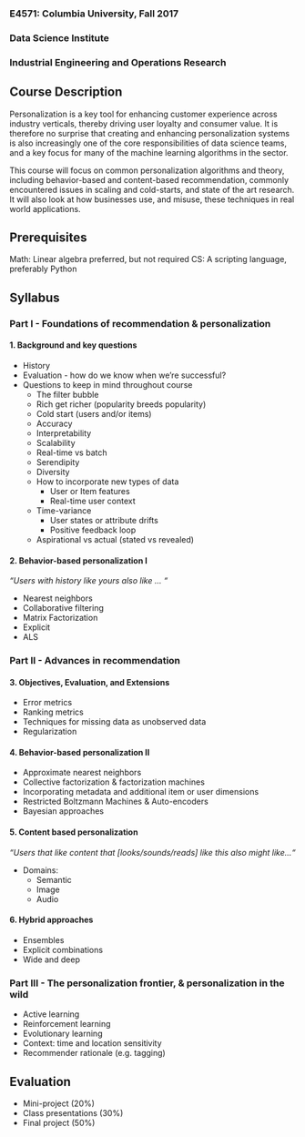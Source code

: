 ### **E4571: Columbia University, Fall 2017**
### Data Science Institute
### Industrial Engineering and Operations Research




## Course Description 

Personalization is a key tool for enhancing customer experience across industry verticals, thereby driving user loyalty and consumer value. It is therefore no surprise that creating and enhancing personalization systems is also increasingly one of the core responsibilities of data science teams, and a key focus for many of the machine learning algorithms in the sector.

This course will focus on common personalization algorithms and theory, including behavior-based and content-based recommendation, commonly encountered issues in scaling and cold-starts, and state of the art research. It will also look at how businesses use, and misuse, these techniques in real world applications.

## Prerequisites

Math: Linear algebra preferred, but not required
CS: A scripting language, preferably Python

## Syllabus

### **Part I** - Foundations of recommendation & personalization

#### 1. Background and key questions

- History
- Evaluation - how do we know when we’re successful?
- Questions to keep in mind throughout course
  * The filter bubble
  * Rich get richer (popularity breeds popularity)
  * Cold start (users and/or items)
  * Accuracy
  * Interpretability
  * Scalability
  * Real-time vs batch
  * Serendipity
  * Diversity
  * How to incorporate new types of data
    * User or Item features
    * Real-time user context
  * Time-variance
    * User states or attribute drifts
    * Positive feedback loop
  * Aspirational vs actual (stated vs revealed)



#### 2. Behavior-based personalization I
*“Users with history like yours also like … “*

- Nearest neighbors
- Collaborative filtering
- Matrix Factorization
- Explicit
- ALS


### **Part II**  - Advances in recommendation


#### 3. Objectives, Evaluation, and Extensions

- Error metrics
- Ranking metrics
- Techniques for missing data as unobserved data
- Regularization


#### 4. Behavior-based personalization II

- Approximate nearest neighbors
- Collective factorization & factorization machines
- Incorporating metadata and additional item or user dimensions
- Restricted Boltzmann Machines & Auto-encoders
- Bayesian approaches


#### 5. Content based personalization
*“Users that like content that [looks/sounds/reads] like this also might like…“*

- Domains:
  * Semantic
  * Image
  * Audio


#### 6. Hybrid approaches

- Ensembles
- Explicit combinations
-  Wide and deep


### **Part III** - The personalization frontier, & personalization in the wild

- Active learning
- Reinforcement learning
- Evolutionary learning
- Context: time and location sensitivity
- Recommender rationale (e.g. tagging)

## Evaluation

- Mini-project (20%)
- Class presentations (30%)
- Final project (50%)
